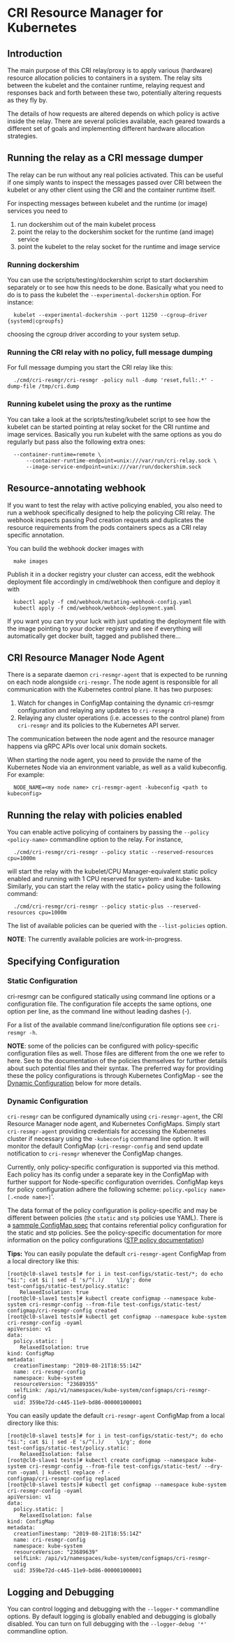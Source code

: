 # CRI Resource Manager for Kubernetes

## Introduction

The main purpose of this CRI relay/proxy is to apply various (hardware) resource
allocation policies to containers in a system. The relay sits between the kubelet
and the container runtime, relaying request and responses back and forth between
these two, potentially altering requests as they fly by.

The details of how requests are altered depends on which policy is active inside
the relay. There are several policies available, each geared towards a different
set of goals and implementing different hardware allocation strategies.


## Running the relay as a CRI message dumper

The relay can be run without any real policies activated. This can be useful if
one simply wants to inspect the messages passed over CRI between the kubelet or
any other client using the CRI and the container runtime itself.

For inspecting messages between kubelet and the runtime (or image) services you
need to
1. run dockershim out of the main kubelet process
2. point the relay to the dockershim socket for the runtime (and image) service
3. point the kubelet to the relay socket for the runtime and image service

### Running dockershim

You can use the scripts/testing/dockershim script to start dockershim
separately or to see how this needs to be done. Basically what you need to do
is to pass the kubelet the `--experimental-dockershim` option. For instance:
```
  kubelet --experimental-dockershim --port 11250 --cgroup-driver {systemd|cgroupfs}
```
choosing the cgroup driver according to your system setup.

### Running the CRI relay with no policy, full message dumping

For full message dumping you start the CRI relay like this:
```
  ./cmd/cri-resmgr/cri-resmgr -policy null -dump 'reset,full:.*' -dump-file /tmp/cri.dump
```

### Running kubelet using the proxy as the runtime

You can take a look at the scripts/testing/kubelet script to see how the kubelet
can be started pointing at relay socket for the CRI runtime and image services.
Basically you run kubelet with the same options as you do regularly but pass
also the following extra ones:
```
  --container-runtime=remote \
      --container-runtime-endpoint=unix:///var/run/cri-relay.sock \
      --image-service-endpoint=unix:///var/run/dockershim.sock
```


## Resource-annotating webhook

If you want to test the relay with active policying enabled, you also need to
run a webhook specifically designed to help the policying CRI relay. The webhook
inspects passing Pod creation requests and duplicates the resource requirements
from the pods containers specs as a CRI relay specific annotation.

You can build the webhook docker images with
```
  make images
```

Publish it in a docker registry your cluster can access, edit the webhook
deployment file accordingly in cmd/webhook then configure and deploy it with

```
  kubectl apply -f cmd/webhook/mutating-webhook-config.yaml
  kubectl apply -f cmd/webhook/webhook-deployment.yaml
```

If you want you can try your luck with just updating the deployment file with
the image pointing to your docker registry and see if everything will
automatically get docker built, tagged and published there...

## CRI Resource Manager Node Agent

There is a separate daemon `cri-resmgr-agent` that is expected to be running on
each node alongside `cri-resmgr`. The node agent is responsible for all
communication with the Kubernetes control plane. It has two purposes:
1. Watch for changes in ConfigMap containing the dynamic cri-resmgr
   configuration and relaying any updates to `cri-resmgr`a
2. Relaying any cluster operations (i.e. accesses to the control plane) from
   `cri-resmgr` and its policies to the Kubernetes API server.

The communication between the node agent and the resource manager happens via
gRPC APIs over local unix domain sockets.

When starting the node agent, you need to provide the name of the Kubernetes
Node via an environment variable, as well as a valid kubeconfig.  For example:

```
  NODE_NAME=<my node name> cri-resmgr-agent -kubeconfig <path to kubeconfig>
```


## Running the relay with policies enabled

You can enable active policying of containers by passing the
`--policy <policy-name>` commandline option to the relay. For instance,
```
  ./cmd/cri-resmgr/cri-resmgr --policy static --reserved-resources cpu=1000m
```
will start the relay with the kubelet/CPU Manager-equivalent static policy
enabled and running with 1 CPU reserved for system- and kube- tasks. Similarly,
you can start the relay with the static+ policy using the following command:

```
  ./cmd/cri-resmgr/cri-resmgr --policy static-plus --reserved-resources cpu=1000m
```

The list of available policies can be queried with the `--list-policies`
option.

**NOTE**: The currently available policies are work-in-progress.

## Specifying Configuration

### Static Configuration

cri-resmgr can be configured statically using command line options or
a configuration file. The configuration file accepts the same options,
one option per line, as the command line without leading dashes (-).

For a list of the available command line/configuration file options see
`cri-resmgr -h`.

**NOTE**: some of the policies can be configured with policy-specific
configuration files as well. Those files are different from the one we
refer to here. See to the documentation of the policies themselves for
further details about such potential files and their syntax. The preferred way
for providing these the policy configurations is through Kubernetes
ConfigMap - see the [Dynamic Configuration](#dynamic-configuration) below
for more details.

### Dynamic Configuration

`cri-resmgr` can be configured dynamically using `cri-resmgr-agent`, the
CRI Resource Manager node agent, and Kubernetes ConfigMaps. Simply start
`cri-resmgr-agent` providing credentials for accessing the Kubernetes
cluster if necessary using the `-kubeconfig` command line option. It
will monitor the default ConfigMap (`cri-resmgr-config` and send update
notification to `cri-resmgr` whenever the ConfigMap changes.

Currently, only policy-specific configuration is supported via this method.
Each policy has its config under a separate key in the ConfigMap with
further support for Node-specific configuration overrides. ConfigMap keys for
policy configuration adhere the following scheme:
`policy.<policy name>[.<node name>]`'.

The data format of the policy configuration is policy-specific and may be
different between policies (the `static` and `stp` policies use YAML).
There is a
[sammple ConfigMap spec](sample-configs/cri-resmgr-configmap.example.yaml)
that contains referential policy configuration for the static and stp policies.
See the policy-specific documentation for more information on the policy
configurations ([STP policy documentation](docs/policy-static-pools.md))



**Tips:**
You can easily populate the default `cri-resmgr-agent` ConfigMap from a
local directory like this:

```
[root@cl0-slave1 tests]# for i in test-configs/static-test/*; do echo "$i:"; cat $i | sed -E 's/^(.)/    \1/g'; done
test-configs/static-test/policy.static:
    RelaxedIsolation: true
[root@cl0-slave1 tests]# kubectl create configmap --namespace kube-system cri-resmgr-config --from-file test-configs/static-test/
configmap/cri-resmgr-config created
[root@cl0-slave1 tests]# kubectl get configmap --namespace kube-system cri-resmgr-config -oyaml
apiVersion: v1
data:
  policy.static: |
    RelaxedIsolation: true
kind: ConfigMap
metadata:
  creationTimestamp: "2019-08-21T18:55:14Z"
  name: cri-resmgr-config
  namespace: kube-system
  resourceVersion: "23689355"
  selfLink: /api/v1/namespaces/kube-system/configmaps/cri-resmgr-config
  uid: 359be72d-c445-11e9-bd86-000001000001
```

You can easily update the default `cri-resmgr-agent` ConfigMap from a local
directory like this:

```
[root@cl0-slave1 tests]# for i in test-configs/static-test/*; do echo "$i:"; cat $i | sed -E 's/^(.)/    \1/g'; done
test-configs/static-test/policy.static:
    RelaxedIsolation: false
[root@cl0-slave1 tests]# kubectl create configmap --namespace kube-system cri-resmgr-config --from-file test-configs/static-test/ --dry-run -oyaml | kubectl replace -f -
configmap/cri-resmgr-config replaced
[root@cl0-slave1 tests]# kubectl get configmap --namespace kube-system cri-resmgr-config -oyaml
apiVersion: v1
data:
  policy.static: |
    RelaxedIsolation: false
kind: ConfigMap
metadata:
  creationTimestamp: "2019-08-21T18:55:14Z"
  name: cri-resmgr-config
  namespace: kube-system
  resourceVersion: "23689639"
  selfLink: /api/v1/namespaces/kube-system/configmaps/cri-resmgr-config
  uid: 359be72d-c445-11e9-bd86-000001000001
```

## Logging and Debugging

You can control logging and debugging with the `--logger-*` commandline options.
By default logging is globally enabled and debugging is globally disabled. You can
turn on full debugging with the `--logger-debug '*'` commandline option.

